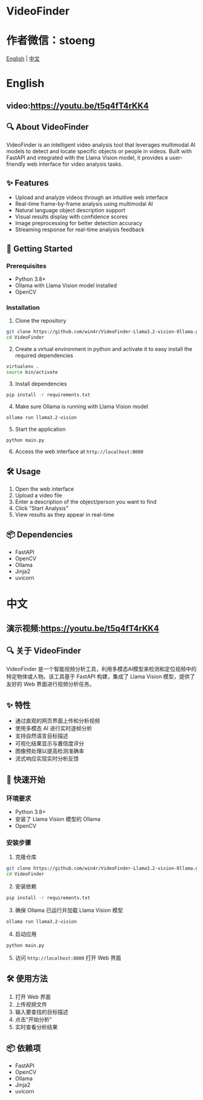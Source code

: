 # VideoFinder

# 作者微信：stoeng

[English](#english) | [中文](#中文)



# English

## video:https://youtu.be/t5q4fT4rKK4

## 🔍 About VideoFinder
VideoFinder is an intelligent video analysis tool that leverages multimodal AI models to detect and locate specific objects or people in videos. Built with FastAPI and integrated with the Llama Vision model, it provides a user-friendly web interface for video analysis tasks.

## ✨ Features
- Upload and analyze videos through an intuitive web interface
- Real-time frame-by-frame analysis using multimodal AI
- Natural language object description support
- Visual results display with confidence scores
- Image preprocessing for better detection accuracy
- Streaming response for real-time analysis feedback

## 🚀 Getting Started

### Prerequisites
- Python 3.8+
- Ollama with Llama Vision model installed
- OpenCV

### Installation

1. Clone the repository
```bash
git clone https://github.com/win4r/VideoFinder-Llama3.2-vision-Ollama.git
cd VideoFinder
```

2. Create a virtual environment in python and activate it to easy install the required dependencies
```bash
virtualenv .
source bin/activate
```

3. Install dependencies
```bash
pip install -r requirements.txt
```

4. Make sure Ollama is running with Llama Vision model
```bash
ollama run llama3.2-vision
```

5. Start the application
```bash
python main.py
```

6. Access the web interface at `http://localhost:8000`

## 🛠️ Usage
1. Open the web interface
2. Upload a video file
3. Enter a description of the object/person you want to find
4. Click "Start Analysis"
5. View results as they appear in real-time

## 📦 Dependencies
- FastAPI
- OpenCV
- Ollama
- Jinja2
- uvicorn

# 中文

## 演示视频:https://youtu.be/t5q4fT4rKK4

## 🔍 关于 VideoFinder
VideoFinder 是一个智能视频分析工具，利用多模态AI模型来检测和定位视频中的特定物体或人物。该工具基于 FastAPI 构建，集成了 Llama Vision 模型，提供了友好的 Web 界面进行视频分析任务。

## ✨ 特性
- 通过直观的网页界面上传和分析视频
- 使用多模态 AI 进行实时逐帧分析
- 支持自然语言目标描述
- 可视化结果显示与置信度评分
- 图像预处理以提高检测准确率
- 流式响应实现实时分析反馈

## 🚀 快速开始

### 环境要求
- Python 3.8+
- 安装了 Llama Vision 模型的 Ollama
- OpenCV

### 安装步骤

1. 克隆仓库
```bash
git clone https://github.com/win4r/VideoFinder-Llama3.2-vision-Ollama.git
cd VideoFinder
```

2. 安装依赖
```bash
pip install -r requirements.txt
```

3. 确保 Ollama 已运行并加载 Llama Vision 模型
```bash
ollama run llama3.2-vision
```

4. 启动应用
```bash
python main.py
```

5. 访问 `http://localhost:8000` 打开 Web 界面

## 🛠️ 使用方法
1. 打开 Web 界面
2. 上传视频文件
3. 输入要查找的目标描述
4. 点击"开始分析"
5. 实时查看分析结果

## 📦 依赖项
- FastAPI
- OpenCV
- Ollama
- Jinja2
- uvicorn
